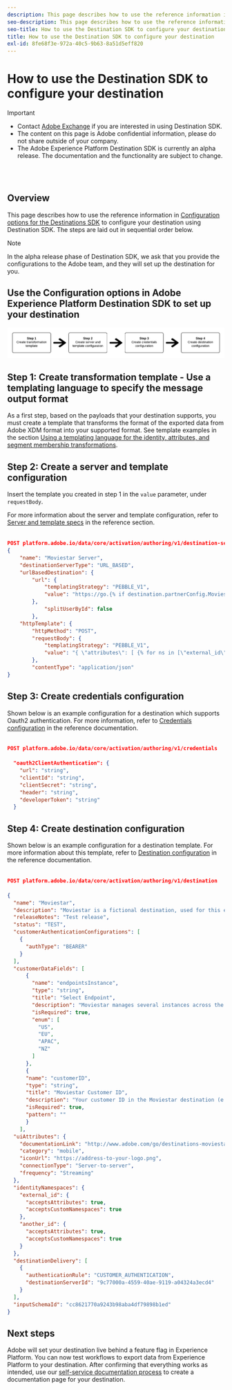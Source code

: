 ```yaml
---
description: This page describes how to use the reference information in Configuration options for the Destinations SDK to configure your destination using Destination SDK.
seo-description: This page describes how to use the reference information in Configuration options for the Destinations SDK to configure your destination using Destination SDK.
seo-title: How to use the Destination SDK to configure your destination
title: How to use the Destination SDK to configure your destination
exl-id: 8fe68f3e-972a-40c5-9b63-8a51d5eff820
---
```

# How to use the Destination SDK to configure your destination


>[!IMPORTANT]
>
>* Contact [Adobe Exchange](https://partners.adobe.com/exchangeprogram/creativecloud.html) if you are interested in using Destination SDK.
>* The content on this page is Adobe confidential information, please do not share outside of your company.
>* The Adobe Experience Platform Destination SDK is currently an alpha release. The documentation and the functionality are subject to change.

<br>&nbsp;

## Overview 

This page describes how to use the reference information in [Configuration options for the Destinations SDK](/help/configuration-options.md) to configure your destination using Destination SDK. The steps are laid out in sequential order below.

>[!NOTE]
>
>In the alpha release phase of Destination SDK, we ask that you provide the configurations to the Adobe team, and they will set up the destination for you.


## Use the Configuration options in Adobe Experience Platform Destination SDK to set up your destination

![Illustrated steps of using the Destination SDK endpoints](/help/assets/destination-sdk-steps.png)

## Step 1:  Create transformation template - Use a templating language to specify the message output format

As a first step, based on the payloads that your destination supports, you must create a template that transforms the format of the exported data from Adobe XDM format into your supported format. See template examples in the section [Using a templating language for the identity, attributes, and segment membership transformations](/help/message-format.md#using-templating).

## Step 2: Create a server and template configuration

Insert the template you created in step 1 in the `value` parameter, under `requestBody`.

For more information about the server and template configuration, refer to [Server and template specs](/help/configuration-options.md#server-and-template) in the reference section.


```json

POST platform.adobe.io/data/core/activation/authoring/v1/destination-servers
{
    "name": "Moviestar Server",
    "destinationServerType": "URL_BASED",
    "urlBasedDestination": {
        "url": {
            "templatingStrategy": "PEBBLE_V1",
            "value": "https://go.{% if destination.partnerConfig.Moviestar_region == \"US\" %}Moviestar.com{% else %}Moviestar.eu{% endif%}"
        },
            "splitUserById": false
        },
    "httpTemplate": {
        "httpMethod": "POST",
        "requestBody": {
            "templatingStrategy": "PEBBLE_V1",
            "value": "{ \"attributes\": [ {% for ns in [\"external_id\", \"yourdestination_id\"] %} {% if input.profile.identityMap[ns] is not empty and first_namespace_encountered %} , {% endif %} {% set first_namespace_encountered = true %} {% for identity in input.profile.identityMap[ns]%} { \"{{ ns }}\": \"{{ identity.id }}\" {% if input.profile.segmentMembership.ups is not empty %} , \"AEPSegments\": { \"add\": [ {% for segment in input.profile.segmentMembership.ups %} {% if segment.value.status == \"realized\" or segment.value.status == \"existing\" %} {% if added_segment_found %} , {% endif %} {% set added_segment_found = true %} \"{{ destination.segmentAliases[segment.key] }}\" {% endif %} {% endfor %} ], \"remove\": [ {% for segment in input.profile.segmentMembership.ups %} {% if segment.value.status == \"exited\" %} {% if removed_segment_found %} , {% endif %} {% set removed_segment_found = true %} \"{{ destination.segmentAliases[segment.key] }}\" {% endif %} {% endfor %} ] } {% set removed_segment_found = false %} {% set added_segment_found = false %} {% endif %} {% if input.profile.attributes is not empty %} , {% endif %} {% for attribute in input.profile.attributes %} \"{{ attribute.key }}\": {% if attribute.value is empty %} null {% else %} \"{{ attribute.value.value }}\" {% endif %} {% if not loop.last%} , {% endif %} {% endfor %} } {% if not loop.last %} , {% endif %} {% endfor %} {% endfor %} ] }"
        },
        "contentType": "application/json"
}

```


## Step 3: Create credentials configuration

Shown below is an example configuration for a destination which supports Oauth2 authentication. For more information, refer to [Credentials configuration](/help/credentials-configuration.md) in the reference documentation.

```json

POST platform.adobe.io/data/core/activation/authoring/v1/credentials

  "oauth2ClientAuthentication": {
    "url": "string",
    "clientId": "string",
    "clientSecret": "string",
    "header": "string",
    "developerToken": "string"
  }

```

## Step 4: Create destination configuration

Shown below is an example configuration for a destination template. For more information about this template, refer to [Destination configuration](/help/destination-configuration.md) in the reference documentation. 

```json

POST platform.adobe.io/data/core/activation/authoring/v1/destination
 
{
  "name": "Moviestar",
  "description": "Moviestar is a fictional destination, used for this example.",
  "releaseNotes": "Test release",
  "status": "TEST",
  "customerAuthenticationConfigurations": [
    {
      "authType": "BEARER"
    }
  ],
  "customerDataFields": [
      {
        "name": "endpointsInstance",
        "type": "string",
        "title": "Select Endpoint",
        "description": "Moviestar manages several instances across the globe for REST endpoints that our customers are provisioned for. Select your endpoint in the dropdown list.",
        "isRequired": true,
        "enum": [
          "US",
          "EU",
          "APAC",
          "NZ"
        ]
      },
      {
      "name": "customerID",
      "type": "string",
      "title": "Moviestar Customer ID",
      "description": "Your customer ID in the Moviestar destination (e.g. abcdef).",
      "isRequired": true,
      "pattern": ""
      }
    ],
  "uiAttributes": {
    "documentationLink": "http://www.adobe.com/go/destinations-moviestar-en",
    "category": "mobile",
    "iconUrl": "https://address-to-your-logo.png",
    "connectionType": "Server-to-server",
    "frequency": "Streaming"
  },
  "identityNamespaces": {
    "external_id": {
      "acceptsAttributes": true,
      "acceptsCustomNamespaces": true
    },
    "another_id": {
      "acceptsAttributes": true,
      "acceptsCustomNamespaces": true
    }
  },
  "destinationDelivery": [
    {
      "authenticationRule": "CUSTOMER_AUTHENTICATION",
      "destinationServerId": "9c77000a-4559-40ae-9119-a04324a3ecd4"
    }
  ],
  "inputSchemaId": "cc8621770a9243b98aba4df79898b1ed"
}

```

<!-- 

commenting out this part at the request of Product Management

### Step 5 - Provide your configurations to Adobe

Share the configurations you created in steps 1-4 with Adobe's engineering team over email. The Adobe engineering team will set up your destination in Adobe Experience Platform.

-->

## Next steps

Adobe will set your destination live behind a feature flag in Experience Platform. You can now test workflows to export data from Experience Platform to your destination. After confirming that everything works as intended, use our [self-service documentation process](/help/docs-framework/documentation-instructions.md) to create a documentation page for your destination.
